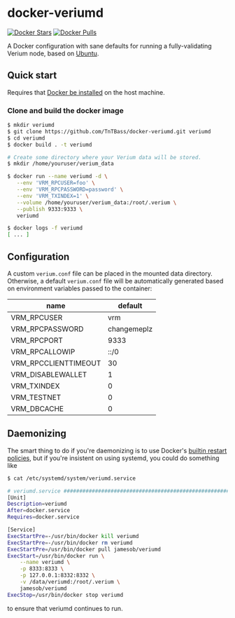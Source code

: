 
# docker-veriumd

[![Docker Stars](https://img.shields.io/docker/stars/jamesob/bitcoind.svg)](https://hub.docker.com/r/jamesob/bitcoind/)
[![Docker Pulls](https://img.shields.io/docker/pulls/jamesob/bitcoind.svg)](https://hub.docker.com/r/jamesob/bitcoind/)

A Docker configuration with sane defaults for running a fully-validating
Verium node, based on [Ubuntu](https://ubuntu.org/).

## Quick start

Requires that [Docker be installed](https://docs.docker.com/install/) on the host machine.

### Clone and build the docker image

```bash
$ mkdir veriumd
$ git clone https://github.com/TnTBass/docker-veriumd.git veriumd
$ cd veriumd
$ docker build . -t veriumd

# Create some directory where your Verium data will be stored.
$ mkdir /home/youruser/verium_data

$ docker run --name veriumd -d \
   --env 'VRM_RPCUSER=foo' \
   --env 'VRM_RPCPASSWORD=password' \
   --env 'VRM_TXINDEX=1' \
   --volume /home/youruser/verium_data:/root/.verium \
   --publish 9333:9333 \
   veriumd

$ docker logs -f veriumd
[ ... ]
```


## Configuration

A custom `verium.conf` file can be placed in the mounted data directory.
Otherwise, a default `verium.conf` file will be automatically generated based
on environment variables passed to the container:

| name | default |
| ---- | ------- |
| VRM_RPCUSER | vrm |
| VRM_RPCPASSWORD | changemeplz |
| VRM_RPCPORT | 9333 |
| VRM_RPCALLOWIP | ::/0 |
| VRM_RPCCLIENTTIMEOUT | 30 |
| VRM_DISABLEWALLET | 1 |
| VRM_TXINDEX | 0 |
| VRM_TESTNET | 0 |
| VRM_DBCACHE | 0 |


## Daemonizing

The smart thing to do if you're daemonizing is to use Docker's [builtin
restart
policies](https://docs.docker.com/config/containers/start-containers-automatically/#use-a-restart-policy),
but if you're insistent on using systemd, you could do something like

```bash
$ cat /etc/systemd/system/veriumd.service

# veriumd.service #######################################################################
[Unit]
Description=veriumd
After=docker.service
Requires=docker.service

[Service]
ExecStartPre=-/usr/bin/docker kill veriumd
ExecStartPre=-/usr/bin/docker rm veriumd
ExecStartPre=/usr/bin/docker pull jamesob/veriumd
ExecStart=/usr/bin/docker run \
    --name veriumd \
    -p 8333:8333 \
    -p 127.0.0.1:8332:8332 \
    -v /data/veriumd:/root/.verium \
    jamesob/veriumd
ExecStop=/usr/bin/docker stop veriumd
```

to ensure that veriumd continues to run.

